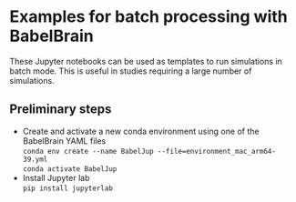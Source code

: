 Examples for batch processing with BabelBrain
==========

These Jupyter notebooks can be used as templates to run simulations in batch mode. This is useful in studies requiring a large number of simulations.

## Preliminary steps
* Create and activate a new conda environment using one of the BabelBrain YAML files   
  `conda env create --name BabelJup --file=environment_mac_arm64-39.yml`   
  `conda activate BabelJup` 
* Install Jupyter lab   
  `pip install jupyterlab`